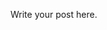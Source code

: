 <!--
.. title: Invited Talk
.. slug: invited-talk
.. date: 2022-12-02 13:50:00 UTC+01:00
.. tags: 
.. category: 
.. link: 
.. description: 
.. type: text
.. author: Mike Walmsley
-->

Write your post here.
